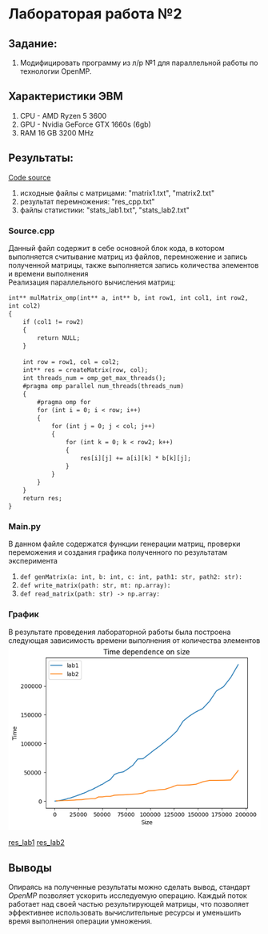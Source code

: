 # Лабораторая работа №2

## Задание: 
1. Модифицировать программу из л/р №1 для параллельной работы по технологии OpenMP.

## Характеристики ЭВМ
1. CPU - AMD Ryzen 5 3600
2. GPU - Nvidia GeForce GTX 1660s (6gb)
3. RAM 16 GB 3200 MHz

## Результаты: 
[Code source](https://github.com/c0de1sl1fe/multithreading/tree/main/lab2)
1. исходные файлы с матрицами: "matrix1.txt", "matrix2.txt" 
2. результат перемножения: "res_cpp.txt"
3. файлы статистики: "stats_lab1.txt", "stats_lab2.txt"

### Source.cpp
Данный файл содержит в себе основной блок кода, в котором выполняется считывание матриц из файлов, перемножение и запись полученной матрицы, также выполняется запись количества элементов и времени выполнения<br>
Реализация параллельного вычисления матриц:
```
int** mulMatrix_omp(int** a, int** b, int row1, int col1, int row2, int col2)
{
    if (col1 != row2)
    {
        return NULL;
    }

    int row = row1, col = col2;
    int** res = createMatrix(row, col);
    int threads_num = omp_get_max_threads();
    #pragma omp parallel num_threads(threads_num)
    {
        #pragma omp for 
        for (int i = 0; i < row; i++)
        {
            for (int j = 0; j < col; j++)
            {
                for (int k = 0; k < row2; k++)
                {
                    res[i][j] += a[i][k] * b[k][j];
                }
            }
        }
    }
    return res;
}
```

### Main.py
В данном файле содержатся функции генерации матриц, проверки переможения и создания графика полученного по результатам эксперимента

1. `def genMatrix(a: int, b: int, c: int, path1: str, path2: str):`
2. `def write_matrix(path: str, mt: np.array):`
3. `def read_matrix(path: str) -> np.array:`

### График 
В результате проведения лабораторной работы была построена следующая зависимость времени выполнения от количества элементов<br>
![alt text](output.png)

[res_lab1](stats_lab1.txt)
[res_lab2](stats_lab2.txt)
## Выводы
Опираясь на полученные результаты можно сделать вывод, стандарт _OpenMP_ позволяет ускорить исследуемую операцию. Каждый поток работает над своей частью результирующей матрицы, что позволяет эффективнее использовать вычислительные ресурсы и уменьшить время выполнения операции умножения.
